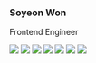 ### Soyeon Won 
Frontend Engineer
  
<img src="https://img.shields.io/badge/React-61DAFB?style=flat=React&logoColor=white"/> <img src="https://img.shields.io/badge/JavaScript-F7DF1E?style=flat=JavaScript&logoColor=white"/> <img src="https://img.shields.io/badge/TypeScript-3178C6?style=flat=TypeScript&logoColor=white"/> <img src="https://img.shields.io/badge/Next.js-000000?style=flat=Next.js&logoColor=white"/> <img src="https://img.shields.io/badge/Sass-CC6699?style=flat=Sass&logoColor=white"/> <img src="https://img.shields.io/badge/Styled--components-DB7093?style=flat=styled-components&logoColor=white"/> <img src="https://img.shields.io/badge/Redux-764ABC?style=flat=Redux&logoColor=white"/> 
